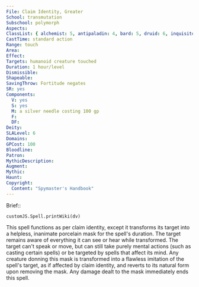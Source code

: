 ```yaml
---
File: Claim Identity, Greater
School: transmutation
Subschool: polymorph
Aspects: 
ClassList: { alchemist: 5, antipaladin: 4, bard: 5, druid: 6, inquisitor: 5, shaman: 6, sorcerer: 6, wizard: 6, witch: 5 }
CastTime: standard action
Range: touch
Area: 
Effect: 
Targets: humanoid creature touched
Duration: 1 hour/level
Dismissible: 
Shapeable: 
SavingThrow: Fortitude negates
SR: yes
Components:
  V: yes
  S: yes
  M: a silver needle costing 100 gp
  F: 
  DF: 
Deity: 
SLALevel: 6
Domains: 
GPCost: 100
Bloodline: 
Patron: 
MythicDescription: 
Augment: 
Mythic: 
Haunt: 
Copyright:
  Content: "Spymaster's Handbook"
---
```

Brief:: 

```dataviewjs
customJS.Spell.printWiki(dv)
```

This spell functions as per claim identity, except it transforms its target into  a helpless, inanimate porcelain mask for the spell's duration. The target remains aware of everything it can see or hear while transformed. The target can't speak or move, but can still take purely mental actions (such as casting certain spells) or be targeted by spells that affect its mind.  Any creature donning this mask is transformed into a flawless imitation of the spell's target, as if affected by claim identity, and reverts to its natural form upon removing the mask. Any damage dealt to the mask immediately ends this spell.
